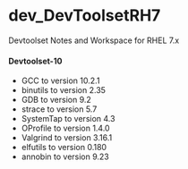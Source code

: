 # dev_DevToolsetRH7
Devtoolset Notes and Workspace for RHEL 7.x

#### Devtoolset-10
- GCC to version 10.2.1
- binutils to version 2.35
- GDB to version 9.2
- strace to version 5.7
- SystemTap to version 4.3
- OProfile to version 1.4.0
- Valgrind to version 3.16.1
- elfutils to version 0.180
- annobin to version 9.23
